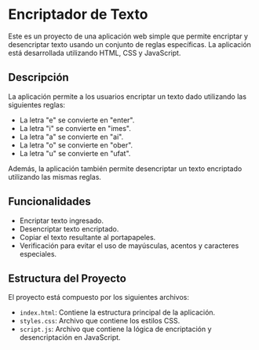# Encriptador de Texto

Este es un proyecto de una aplicación web simple que permite encriptar y desencriptar texto usando un conjunto de reglas específicas. La aplicación está desarrollada utilizando HTML, CSS y JavaScript.

## Descripción

La aplicación permite a los usuarios encriptar un texto dado utilizando las siguientes reglas:

- La letra "e" se convierte en "enter".
- La letra "i" se convierte en "imes".
- La letra "a" se convierte en "ai".
- La letra "o" se convierte en "ober".
- La letra "u" se convierte en "ufat".

Además, la aplicación también permite desencriptar un texto encriptado utilizando las mismas reglas.

## Funcionalidades

- Encriptar texto ingresado.
- Desencriptar texto encriptado.
- Copiar el texto resultante al portapapeles.
- Verificación para evitar el uso de mayúsculas, acentos y caracteres especiales.

## Estructura del Proyecto

El proyecto está compuesto por los siguientes archivos:

- `index.html`: Contiene la estructura principal de la aplicación.
- `styles.css`: Archivo que contiene los estilos CSS.
- `script.js`: Archivo que contiene la lógica de encriptación y desencriptación en JavaScript.
